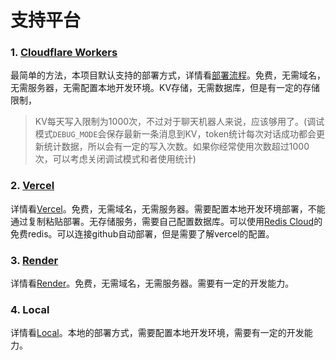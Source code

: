# 支持平台

### 1. [Cloudflare Workers](https://workers.cloudflare.com/)

最简单的方法，本项目默认支持的部署方式，详情看[部署流程](DEPLOY.md)。免费，无需域名，无需服务器，无需配置本地开发环境。KV存储，无需数据库，但是有一定的存储限制，
> KV每天写入限制为1000次，不过对于聊天机器人来说，应该够用了。(调试模式`DEBUG_MODE`会保存最新一条消息到KV，token统计每次对话成功都会更新统计数据，所以会有一定的写入次数。如果你经常使用次数超过1000次，可以考虑关闭调试模式和者使用统计)

### 2. [Vercel](https://vercel.com/)

详情看[Vercel](../../adapter/vercel/README.md)。免费，无需域名，无需服务器。需要配置本地开发环境部署，不能通过复制粘贴部署。无存储服务，需要自己配置数据库。可以使用[Redis Cloud](https://redis.com)的免费redis。可以连接github自动部署，但是需要了解vercel的配置。

### 3. [Render](https://render.com/)

详情看[Render](../../adapter/render)。免费，无需域名，无需服务器。需要有一定的开发能力。

### 4. Local

详情看[Local](../../adapter/local/README.md)。本地的部署方式，需要配置本地开发环境，需要有一定的开发能力。
